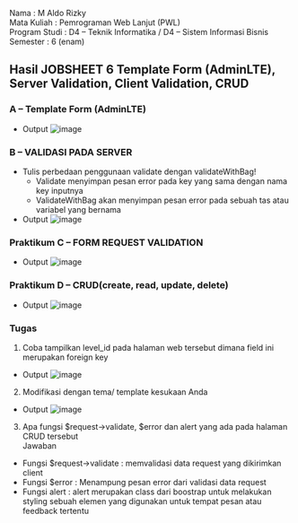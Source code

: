 Nama : M Aldo Rizky <br>
Mata Kuliah : Pemrograman Web Lanjut (PWL) <br>
Program Studi : D4 – Teknik Informatika / D4 – Sistem Informasi Bisnis <br>
Semester : 6 (enam)  <br>

## Hasil JOBSHEET 6 Template Form (AdminLTE), Server Validation, Client Validation, CRUD

### A – Template Form (AdminLTE)
- Output
![image](https://github.com/gbrn7/PWL_2024/assets/127575934/5d8c06b0-eada-4d3b-8712-db2f89adb548)

### B – VALIDASI PADA SERVER
- Tulis perbedaan penggunaan validate dengan validateWithBag!
    - Validate menyimpan pesan error pada key yang sama dengan nama key inputnya 
    - ValidateWithBag akan menyimpan pesan error pada sebuah tas atau variabel yang bernama
- Output
![image](https://github.com/gbrn7/PWL_2024/assets/127575934/5d8c06b0-eada-4d3b-8712-db2f89adb548)

### Praktikum C – FORM REQUEST VALIDATION
- Output
![image](https://github.com/gbrn7/PWL_2024/assets/127575934/5d8c06b0-eada-4d3b-8712-db2f89adb548)

### Praktikum D – CRUD(create, read, update, delete) </br>
- Output
![image](https://github.com/gbrn7/PWL_2024/assets/127575934/5d8c06b0-eada-4d3b-8712-db2f89adb548)

### Tugas
1. Coba tampilkan level_id pada halaman web tersebut dimana field ini merupakan foreign key </br>
- Output
![image](https://github.com/gbrn7/PWL_2024/assets/127575934/f9b2b8d8-0368-4c2b-ac40-0ba72299c2f3)

2. Modifikasi dengan tema/ template kesukaan Anda </br>
- Output
![image](https://github.com/gbrn7/PWL_2024/assets/127575934/5d8c06b0-eada-4d3b-8712-db2f89adb548)

3. Apa fungsi $request->validate, $error dan alert yang ada pada halaman CRUD tersebut </br>
Jawaban </br>
- Fungsi $request->validate : memvalidasi data request yang dikirimkan client </br>
- Fungsi $error : Menampung pesan error dari validasi data request </br>
- Fungsi alert : alert merupakan class dari boostrap untuk melakukan styling sebuah elemen yang digunakan untuk tempat pesan atau feedback tertentu </br>





    




